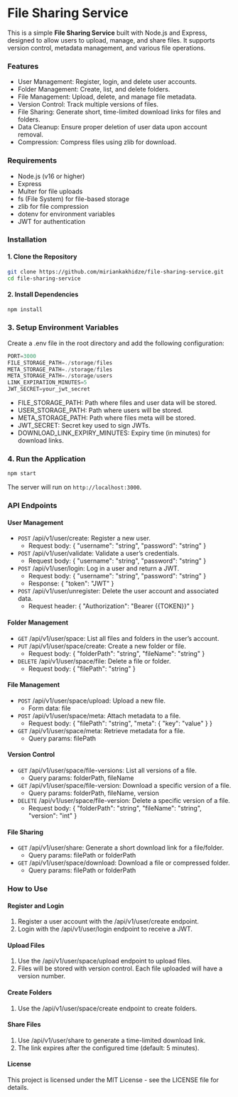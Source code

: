 # File Sharing Service

This is a simple **File Sharing Service** built with Node.js and Express, designed to allow users to upload, manage, and share files. It supports version control, metadata management, and various file operations.

### Features
- User Management: Register, login, and delete user accounts.
- Folder Management: Create, list, and delete folders.
- File Management: Upload, delete, and manage file metadata.
- Version Control: Track multiple versions of files.
- File Sharing: Generate short, time-limited download links for files and folders.
- Data Cleanup: Ensure proper deletion of user data upon account removal.
- Compression: Compress files using zlib for download.

### Requirements
- Node.js (v16 or higher)
- Express
- Multer for file uploads
- fs (File System) for file-based storage
- zlib for file compression
- dotenv for environment variables
- JWT for authentication

### Installation

#### 1. Clone the Repository
```bash
git clone https://github.com/miriankakhidze/file-sharing-service.git
cd file-sharing-service
```

#### 2. Install Dependencies
```bash
npm install
```

### 3. Setup Environment Variables

Create a .env file in the root directory and add the following configuration:
```js
PORT=3000
FILE_STORAGE_PATH=./storage/files
META_STORAGE_PATH=./storage/files
META_STORAGE_PATH=./storage/users
LINK_EXPIRATION_MINUTES=5
JWT_SECRET=your_jwt_secret
```

- FILE_STORAGE_PATH: Path where files and user data will be stored.
- USER_STORAGE_PATH: Path where users will be stored.
- META_STORAGE_PATH: Path where files meta will be stored.
- JWT_SECRET: Secret key used to sign JWTs.
- DOWNLOAD_LINK_EXPIRY_MINUTES: Expiry time (in minutes) for download links.

### 4. Run the Application
```bash
npm start
```

The server will run on ```http://localhost:3000```.

### API Endpoints

#### User Management
- `POST` /api/v1/user/create: Register a new user.
	- Request body: { "username": "string", "password": "string" }
- `POST` /api/v1/user/validate: Validate a user’s credentials.
	- Request body: { "username": "string", "password": "string" }
- `POST` /api/v1/user/login: Log in a user and return a JWT.
	- Request body: { "username": "string", "password": "string" }
	- Response: { "token": "JWT" }
- `POST` /api/v1/user/unregister: Delete the user account and associated data.
	- Request header: { "Authorization": "Bearer {{TOKEN}}" }

#### Folder Management
- `GET` /api/v1/user/space: List all files and folders in the user’s account.
- `PUT` /api/v1/user/space/create: Create a new folder or file.
	- Request body: { "folderPath": "string", "fileName": "string" }
- `DELETE` /api/v1/user/space/file: Delete a file or folder.
	- Request body: { "filePath": "string" }

#### File Management
- `POST` /api/v1/user/space/upload: Upload a new file.
	- Form data: file
- `POST` /api/v1/user/space/meta: Attach metadata to a file.
	- Request body: { "filePath": "string", "meta": { "key": "value" } }
- `GET` /api/v1/user/space/meta: Retrieve metadata for a file.
	- Query params: filePath

#### Version Control
- `GET` /api/v1/user/space/file-versions: List all versions of a file.
	- Query params: folderPath, fileName
- `GET` /api/v1/user/space/file-version: Download a specific version of a file.
	- Query params: folderPath, fileName, version
- `DELETE` /api/v1/user/space/file-version: Delete a specific version of a file.
	- Request body: { "folderPath": "string", "fileName": "string", "version": "int" }

#### File Sharing
- `GET` /api/v1/user/share: Generate a short download link for a file/folder.
	- Query params: filePath or folderPath
- `GET` /api/v1/user/space/download: Download a file or compressed folder.
	- Query params: filePath or folderPath

### How to Use

#### Register and Login
1. Register a user account with the /api/v1/user/create endpoint.
2. Login with the /api/v1/user/login endpoint to receive a JWT.

#### Upload Files
1. Use the /api/v1/user/space/upload endpoint to upload files.
2. Files will be stored with version control. Each file uploaded will have a version number.

#### Create Folders
1. Use the /api/v1/user/space/create endpoint to create folders.

#### Share Files
1. Use /api/v1/user/share to generate a time-limited download link.
2. The link expires after the configured time (default: 5 minutes).

#### License

This project is licensed under the MIT License - see the LICENSE file for details.